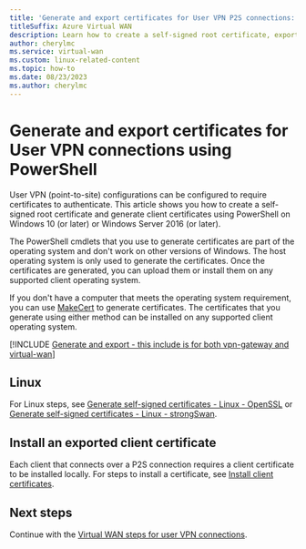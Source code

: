 ```yaml
---
title: 'Generate and export certificates for User VPN P2S connections: PowerShell'
titleSuffix: Azure Virtual WAN
description: Learn how to create a self-signed root certificate, export a public key, and generate client certificates for Virtual WAN User VPN (point-to-site) connections using PowerShell.
author: cherylmc
ms.service: virtual-wan
ms.custom: linux-related-content
ms.topic: how-to
ms.date: 08/23/2023
ms.author: cherylmc
---
```

# Generate and export certificates for User VPN connections using PowerShell

User VPN (point-to-site) configurations can be configured to require certificates to authenticate. This article shows you how to create a self-signed root certificate and generate client certificates using PowerShell on Windows 10 (or later) or Windows Server 2016 (or later).

The PowerShell cmdlets that you use to generate certificates are part of the operating system and don't work on other versions of Windows. The host operating system is only used to generate the certificates. Once the certificates are generated, you can upload them or install them on any supported client operating system.

If you don't have a computer that meets the operating system requirement, you can use [MakeCert](../vpn-gateway/vpn-gateway-certificates-point-to-site-makecert.md) to generate certificates. The certificates that you generate using either method can be installed on any supported client operating system.

[!INCLUDE [Generate and export - this include is for both vpn-gateway and virtual-wan](../../includes/vpn-gateway-generate-export-certificates-include.md)]

## Linux

For Linux steps, see [Generate self-signed certificates - Linux - OpenSSL](../vpn-gateway/point-to-site-certificates-linux-openssl.md) or [Generate self-signed certificates - Linux - strongSwan](../vpn-gateway/vpn-gateway-certificates-point-to-site-linux.md).

## Install an exported client certificate

Each client that connects over a P2S connection requires a client certificate to be installed locally. For steps to install a certificate, see [Install client certificates](install-client-certificates.md).

## Next steps

Continue with the [Virtual WAN steps for user VPN connections](virtual-wan-point-to-site-portal.md#p2sconfig).
